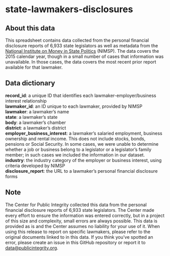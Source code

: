 # state-lawmakers-disclosures

## About this data
This spreadsheet contains data collected from the personal financial disclosure reports of 6,933 state legislators as well as metadata from the [National Institute on Money in State Politics](https://www.followthemoney.org) (NIMSP). The data covers the 2015 calendar year, though in a small number of cases that information was unavailable. In those cases, the data covers the most recent prior report available for that lawmaker.

## Data dictionary
**record_id**: a unique ID that identifies each lawmaker-employer/business interest relationship  
**lawmaker_id**: an ID unique to each lawmaker, provided by NIMSP  
**lawmaker**: a lawmaker’s name  
**state**: a lawmaker’s state  
**body**: a lawmaker’s chamber  
**district**: a lawmaker’s district  
**employer_business_interest**: a lawmaker’s salaried employment, business ownership and rental income. This does not include stocks, bonds, pensions or Social Security. In some cases, we were unable to determine whether a job or business belong to a legislator or a legislator’s family member; in such cases we included the information in our dataset.  
**industry**: the industry category of the employer or business interest, using criteria developed by NIMSP  
**disclosure_report**: the URL to a lawmaker’s personal financial disclosure forms

## Note
The Center for Public Integrity collected this data from the personal financial disclosure reports of 6,933 state legislators. The Center made every effort to ensure the information was entered correctly, but in a project of this size and complexity, small errors are always possible. This data is provided as is and the Center assumes no liability for your use of it. When using this release to report on specific lawmakers, please refer to the original documents linked to in this data. If you think you’ve spotted an error, please create an issue in this GitHub repository or report it to [data@publicintegrity.org](mailto:data@publicintegrity.org).
